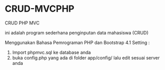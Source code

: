 # CRUD-MVCPHP
CRUD PHP MVC

ini adalah program sederhana penginputan data mahasiswa (CRUD)

Menggunakan Bahasa Pemrograman PHP dan Bootstrap 4.1
Setting :
1. Import phpmvc.sql ke database anda
2. buka config.php yang ada di folder app/config/ lalu edit sesuai server anda
